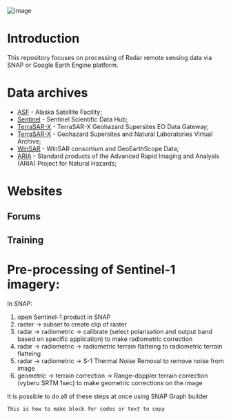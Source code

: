 ![image](https://github.com/StanislavHerber/SAR/assets/134272440/db81e86d-30d4-4224-abe2-c2d75b8bbf5c)

# Introduction
This repository focuses on processing of Radar remote sensing data via SNAP or Google Earth Engine platform.

# Data archives

* [ASF](https://asf.alaska.edu/) - Alaska Satellite Facility</a>;
* [Sentinel](https://scihub.copernicus.eu/) - Sentinel Scientific Data Hub</a>;
* [TerraSAR-X](https://sso.eoc.dlr.de/eoc/auth/login?service=https://download.geoservice.dlr.de/supersites/files/) - TerraSAR-X Geohazard Supersites EO Data Gateway</a>;
* [TerraSAR-X](https://sso.eoc.dlr.de/eoc/auth/login?service=https://download.geoservice.dlr.de/supersites/files/) - Geohazard Supersites and Natural Laboratories Virtual Archive</a>;
* [WinSAR](https://sso.eoc.dlr.de/eoc/auth/login?service=https://download.geoservice.dlr.de/supersites/files/) - WInSAR consortium and GeoEarthScope Data</a>;
* [ARIA](http://aria-products.jpl.nasa.gov/) - Standard products of the Advanced Rapid Imaging and Analysis (ARIA) Project for Natural Hazards</a>;

# Websites
## Forums

## Training




# Pre-processing of Sentinel-1 imagery:

In SNAP:

1) open Sentinel-1 product in SNAP
2) raster -> subset to create clip of raster
3) radar -> radiometric -> calibrate (select polarisation and output band based on specific application) to make radiometric correction
4) radar -> radiometric -> radiometric terrain flatteing to radiometric terrain flatteing
5) radar -> radiometric -> S-1 Thermal Noise Removal to remove noise from image
6) geometric -> terrain correction -> Range-doppler terrain correction (vyberu SRTM 1sec) to make geometric corrections on the image

It is possible to do all of these steps at once using SNAP Graph builder

```
This is how to make block for codes or text to copy 
```
